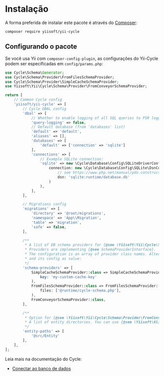 # Instalação

A forma preferida de instalar este pacote é através do [Composer](https://getcomposer.org/download/):

```shell
composer require yiisoft/yii-cycle
```

## Configurando o pacote

Se você usa Yii com `composer-config-plugin`, as configurações do Yii-Cycle podem ser especificadas em `config/params.php`:

```php
use Cycle\Schema\Generator;
use Cycle\Schema\Provider\FromFilesSchemaProvider;
use Cycle\Schema\Provider\SimpleCacheSchemaProvider;
use Yiisoft\Yii\Cycle\Schema\Provider\FromConveyorSchemaProvider;

return [
    // Common Cycle config
    'yiisoft/yii-cycle' => [
        // Cycle DBAL config
        'dbal' => [
            // Whether to enable logging of all SQL queries to PSR logger.
            'query-logging' => false,
            // Default database (from 'databases' list)
            'default' => 'default',
            'aliases' => [],
            'databases' => [
                'default' => ['connection' => 'sqlite']
            ],
            'connections' => [
                // Example SQLite connection:
                'sqlite' => new \Cycle\Database\Config\SQLiteDriverConfig(
                    connection: new \Cycle\Database\Config\SQLite\DsnConnectionConfig(
                        // see https://www.php.net/manual/pdo.construct.php, DSN for connection syntax
                        dsn: 'sqlite:runtime/database.db'
                    )
                ),
            ],
        ],

        // Migrations config
        'migrations' => [
            'directory' => '@root/migrations',
            'namespace' => 'App\\Migration',
            'table' => 'migration',
            'safe' => false,
        ],

        /**
         * A list of DB schema providers for {@see \Yiisoft\Yii\Cycle\Schema\Provider\Support\SchemaProviderPipeline}
         * Providers are implementing {@see SchemaProviderInterface}.
         * The configuration is an array of provider class names. Alternatively, you can specify provider class as key
         * and its config as value:
         */
        'schema-providers' => [
            SimpleCacheSchemaProvider::class => SimpleCacheSchemaProvider::config(
                key: 'my-custom-cache-key'
            ),
            FromFilesSchemaProvider::class => FromFilesSchemaProvider::config(
                files: ['@runtime/cycle-schema.php'],
            ),
            FromConveyorSchemaProvider::class,
        ],

        /**
         * Option for {@see \Yiisoft\Yii\Cycle\Schema\Provider\FromConveyorSchemaProvider}.
         * A list of entity directories. You can use {@see \Yiisoft\Aliases\Aliases} in paths.
         */
        'entity-paths' => [
            '@src/Entity'
        ],
    ],
];
```

Leia mais na documentação do Cycle:

- [Conectar ao banco de dados](https://cycle-orm.dev/docs/database-configuration/2.x/en#installation-declare-connection)
